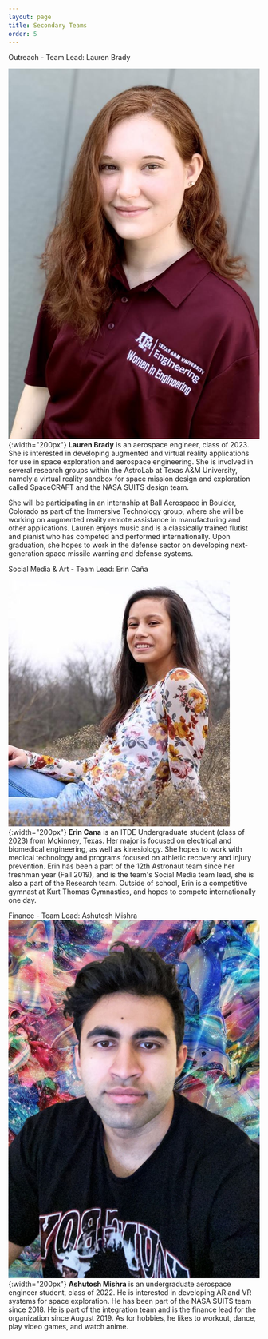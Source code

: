 ```yaml
---
layout: page
title: Secondary Teams
order: 5
---
```


Outreach - Team Lead: Lauren Brady

![image](/assets/images/laurenbrady.jpeg){:width="200px"}
**Lauren Brady** is an aerospace engineer, class of 2023. She is interested in developing augmented and virtual reality applications for use in space exploration and aerospace engineering. She is involved in several research groups within the AstroLab at Texas A&M University, namely a virtual reality sandbox for space mission design and exploration called SpaceCRAFT and the NASA SUITS design team.

She will be participating in an internship at Ball Aerospace in Boulder, Colorado as part of the Immersive Technology group, where she will be working on augmented reality remote assistance in manufacturing and other applications. Lauren enjoys music and is a classically trained flutist and pianist who has competed and performed internationally. Upon graduation, she hopes to work in the defense sector on developing next-generation space missile warning and defense systems.


Social Media & Art - Team Lead: Erin Caña

![image](/assets/images/erin_picture.png){:width="200px"}
**Erin Cana** is an ITDE Undergraduate student (class of 2023) from Mckinney, Texas. Her major is focused on electrical and biomedical engineering, as well as kinesiology. She hopes to work with medical technology and programs focused on athletic recovery and injury prevention. Erin has been a part of the 12th Astronaut team since her freshman year (Fall 2019), and is the team's Social Media team lead, she is also a part of the Research team. Outside of school, Erin is a competitive gymnast at Kurt Thomas Gymnastics, and hopes to compete internationally one day.


Finance - Team Lead: Ashutosh Mishra
![image](/assets/images/AshuMishra.png){:width="200px"}
**Ashutosh Mishra** is an undergraduate aerospace engineer student, class of 2022. He is interested in developing AR and VR systems for space exploration. He has been part of the NASA SUITS team since 2018. He is part of the integration team and is the finance lead for the organization since August 2019.
As for hobbies, he likes to workout, dance, play video games, and watch anime.
